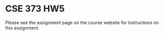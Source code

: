 # CSE 373 HW5

Please see the assignment page on the course website for instructions on this assignment.
